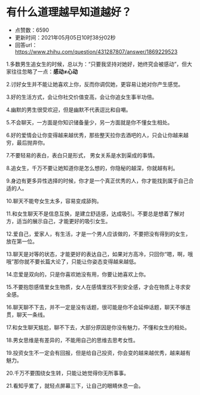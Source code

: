 # 有什么道理越早知道越好？
- 点赞数：6590
- 更新时间：2021年05月05日10时38分02秒
- 回答url：https://www.zhihu.com/question/431287807/answer/1869229523
<body>
 <p data-pid="H0b8PkdN">1.多数男生追女生的时候，总以为：“只要我坚持对她好，她终究会被感动”，但大家往往忽略了一点：<b>感动≠心动</b></p>
 <p data-pid="axfM_8o1">2.讨好女生并不能让她喜欢上你，反而你调侃她，更容易让她对你产生感觉。</p>
 <p data-pid="BhFVdWwh">3.好的生活方式，会让你社交价值变高，会让你追女生事半功倍。</p>
 <p data-pid="EMuH8Dhq">4.幽默的男生很受欢迎，但是幽默不代表逗比和自嘲。</p>
 <p data-pid="brU-zll4">5.不会聊天，一方面是你知识储备量少，另一方面就是你不懂女生相处。</p>
 <p data-pid="_EEIF_DO">6.好的爱情会让你变得越来越优秀，那些整天拉你去酒吧的人，只会让你越来越穷，最后抛弃你。</p>
 <p data-pid="MMRj6Y5B">7.不要轻易的表白，表白只是形式， 男女关系是水到渠成的事情。</p>
 <p data-pid="nHk-o2RM">8.追女生，千万不要让她知道你是怎么想的，你隐秘的越深，你就越有利。</p>
 <p data-pid="tmIp4_E4">9.身边有更多异性选择的时候，你才是一个真正优秀的人，你才能找到属于自己合适的人。</p>
 <p data-pid="cHl-vU1G">10.聊天不能夸女生太多，容易变成舔狗。</p>
 <p data-pid="V4zk42_1">11.和女生聊天不是信息互换，是建立舒适感，达成吸引。不要总是想着了解对方，适当的展示自己，才能更好的吸引女生。</p>
 <p data-pid="MhI97kNb">12.爱自己，爱家人，有生活，才是一个男人应该做的，不要把没有得到的女生，放在第一位。</p>
 <p data-pid="JD0Q0nW6">13.聊天是对等的状态，才能更好的表达自己，如果对方高冷，只回你“嗯，啊，哦哦”那你就不要长篇大论了，只能让你姿态变得越来越低。</p>
 <p data-pid="IGK5fyyu">14.恋爱是双向的，只是你喜欢她没有用，你要让她喜欢上你。</p>
 <p data-pid="OE9HdojD">15.不要抱怨感情里女生物质，女人在感情里找不到安全感，才会在物质上寻求安全感。</p>
 <p data-pid="u-zoBFLd">16.聊天聊不下去，并不一定是没有话题，很可能是你不会延伸话题，聊天不够连贯，聊天一条线。</p>
 <p data-pid="BpC-YDDW">17.和女生聊天尴尬，聊不下去，大部分原因是你没有魅力，不懂和女生的相处。</p>
 <p data-pid="8l7dvAID">18.男女思维是有差异的，不能用自己的思维去思考女性。</p>
 <p data-pid="miOb-e9V">19.投资女生不一定会有回报，但是给自己投资，你会变的越来越优秀，越来越有魅力。</p>
 <p data-pid="2z_jh6Aw">20.千万不要围绕女生转，只能让她觉得你无所事事。</p>
 <p data-pid="lh21Qky-">21.看知乎累了，就轻点屏幕三下，让自己的眼睛休息一会。</p>
 <p></p>
</body>